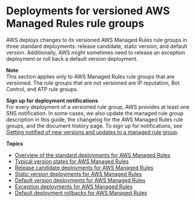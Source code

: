 # Deployments for versioned AWS Managed Rules rule groups<a name="waf-managed-rule-groups-deployments"></a>

AWS deploys changes to its versioned AWS Managed Rules rule groups in three standard deployments: release candidate, static version, and default version\. Additionally, AWS might sometimes need to release an exception deployment or roll back a default version deployment\. 

**Note**  
This section applies only to AWS Managed Rules rule groups that are versioned\. The rule groups that are not versioned are IP reputation, Bot Control, and ATP rule groups\. 

**Sign up for deployment notifications**  
For every deployment of a versioned rule group, AWS provides at least one SNS notification\. In some cases, we also update the managed rule group description in this guide, the changelog for the AWS Managed Rules rule groups, and the document history page\. To sign up for notifications, see [Getting notified of new versions and updates to a managed rule group](waf-using-managed-rule-groups-sns-topic.md)\.

**Topics**
+ [Overview of the standard deployments for AWS Managed Rules](waf-managed-rule-groups-deployments-standard.md)
+ [Typical version states for AWS Managed Rules](waf-managed-rule-groups-typical-version-states.md)
+ [Release candidate deployments for AWS Managed Rules](waf-managed-rule-groups-deployments-release-candidate.md)
+ [Static version deployments for AWS Managed Rules](waf-managed-rule-groups-deployments-static-version.md)
+ [Default version deployments for AWS Managed Rules](waf-managed-rule-groups-deployments-default-version.md)
+ [Exception deployments for AWS Managed Rules](waf-managed-rule-groups-deployments-exceptions.md)
+ [Default deployment rollbacks for AWS Managed Rules](waf-managed-rule-groups-deployments-default-rollbacks.md)